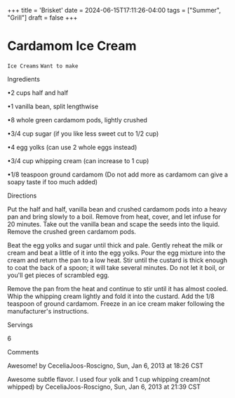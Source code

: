 +++
title = 'Brisket'
date = 2024-06-15T17:11:26-04:00
tags = ["Summer", "Grill"]
draft = false
+++
# Cardamom Ice Cream

`Ice Creams` `Want to make`

 

  Ingredients  

  •2 cups half and half

•1 vanilla bean, split lengthwise

•8 whole green cardamom pods, lightly crushed

•3/4 cup sugar (if you like less sweet cut to 1/2 cup)

•4 egg yolks (can use 2 whole eggs instead)

•3/4 cup whipping cream (can increase to 1 cup)

•1/8 teaspoon ground cardamom (Do not add more as cardamom can give a soapy taste if too much added)

  

   Directions  

  Put the half and half, vanilla bean and crushed cardamom pods into a heavy pan and bring slowly to a boil. Remove from heat, cover, and let infuse for 20 minutes. Take out the vanilla bean and scape the seeds into the liquid. Remove the crushed green cardamom pods.

Beat the egg yolks and sugar until thick and pale. Gently reheat the milk or cream and beat a little of it into the egg yolks. Pour the egg mixture into the cream and return the pan to a low heat. Stir until the custard is thick enough to coat the back of a spoon; it will take several minutes. Do not let it boil, or you'll get pieces of scrambled egg.

Remove the pan from the heat and continue to stir until it has almost cooled. Whip the whipping cream lightly and fold it into the custard. Add the 1/8 teaspoon of ground cardamom. Freeze in an ice cream maker following the manufacturer's instructions.

  

   Servings  

  6  

   Comments  

  Awesome! by CeceliaJoos-Roscigno, Sun, Jan 6, 2013 at 18:26 CST

Awesome subtle flavor. I used four yolk and 1 cup whipping cream(not whipped) by CeceliaJoos-Roscigno, Sun, Jan 6, 2013 at 21:39 CST  

 
